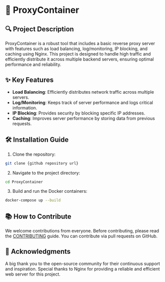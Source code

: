 # 🚀 ProxyContainer

## 🔍 Project Description

ProxyContainer is a robust tool that includes a basic reverse proxy server with features such as load balancing, log/monitoring, IP blocking, and caching using Nginx. This project is designed to handle high traffic and efficiently distribute it across multiple backend servers, ensuring optimal performance and reliability.

## ✨ Key Features

- **Load Balancing**: Efficiently distributes network traffic across multiple servers.
- **Log/Monitoring**: Keeps track of server performance and logs critical information.
- **IP Blocking**: Provides security by blocking specific IP addresses.
- **Caching**: Improves server performance by storing data from previous requests.

## 🛠 Installation Guide

1. Clone the repository:

```bash
git clone {github repository url}
```

2. Navigate to the project directory:

```bash
cd ProxyContainer
```

3. Build and run the Docker containers:

```bash
docker-compose up --build
```

## 📚 How to Contribute

We welcome contributions from everyone. Before contributing, please read the [CONTRIBUTING](CONTRIBUTING.md) guide. You can contribute via pull requests on GitHub.

## 🎉 Acknowledgments

A big thank you to the open-source community for their continuous support and inspiration. Special thanks to Nginx for providing a reliable and efficient web server for this project.
